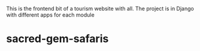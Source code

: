This is the frontend bit of a tourism website with all.
The project is in Django with different apps for each module
# sacred-gem-safaris
